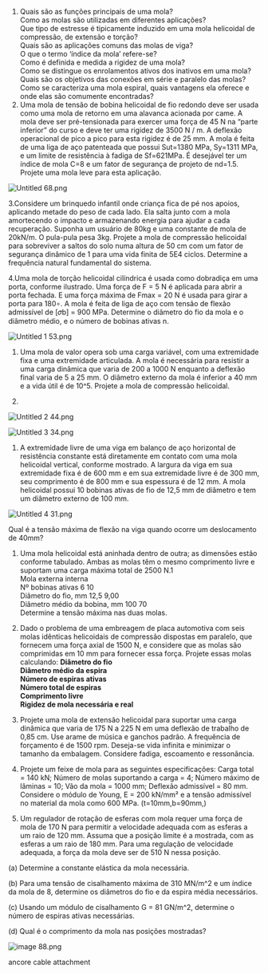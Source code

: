 1. Quais são as funções principais de uma mola?  
    Como as molas são utilizadas em diferentes aplicações?  
    Que tipo de estresse é tipicamente induzido em uma mola helicoidal de compressão, de extensão e torção?  
    Quais são as aplicações comuns das molas de viga?  
    O que o termo ‘índice da mola’ refere-se?  
    Como é definida e medida a rigidez de uma mola?  
    Como se distingue os enrolamentos ativos dos inativos em uma mola?  
    Quais são os objetivos das conexões em série e paralelo das molas?  
    Como se caracteriza uma mola espiral, quais vantagens ela oferece e onde elas são comumente encontradas?
2. Uma mola de tensão de bobina helicoidal de fio redondo deve ser usada como uma mola de retorno em uma alavanca acionada por came. A mola deve ser pré-tensionada para exercer uma força de 45 N na “parte inferior” do curso e deve ter uma rigidez de 3500 N / m. A deflexão operacional de pico a pico para esta rigidez é de 25 mm. A mola é feita de uma liga de aço patenteada que possui Sut=1380 MPa, Sy=1311 MPa, e um limite de resistência à fadiga de Sf=621MPa. É desejável ter um índice de mola C=8 e um fator de segurança de projeto de nd=1.5. Projete uma mola leve para esta aplicação.

  

![Untitled 68.png](attachments/Untitled%2068.png)

3.Considere um brinquedo infantil onde criança fica de pé nos apoios, aplicando metade do peso de cada lado. Ela salta junto com a mola amortecendo o impacto e armazenando energia para ajudar a cada recuperação. Suponha um usuário de 80kg e uma constante de mola de 20kN/m. O pula-pula pesa 3kg. Projete a mola de compressão helicoidal para sobreviver a saltos do solo numa altura de 50 cm com um fator de segurança dinâmico de 1 para uma vida finita de 5E4 ciclos. Determine a frequência natural fundamental do sistema.

  

4.Uma mola de torção helicoidal cilíndrica é usada como dobradiça em uma porta, conforme ilustrado. Uma força de F = 5 N é aplicada para abrir a porta fechada. E uma força máxima de Fmax = 20 N é usada para girar a porta para 180∘. A mola é feita de liga de aço com tensão de flexão admissível de [𝜎b] = 900 MPa. Determine o diâmetro do fio da mola e o diâmetro médio, e o número de bobinas ativas n.

![Untitled 1 53.png](attachments/Untitled%201%2053.png)

1. Uma mola de valor opera sob uma carga variável, com uma extremidade fixa e uma extremidade articulada. A mola é necessária para resistir a uma carga dinâmica que varia de 200 a 1000 N enquanto a deflexão final varia de 5 a 25 mm. O diâmetro externo da mola é inferior a 40 mm e a vida útil é de 10^5. Projete a mola de compressão helicoidal.

6.

![Untitled 2 44.png](attachments/Untitled%202%2044.png)

  

![Untitled 3 34.png](attachments/Untitled%203%2034.png)

1. A extremidade livre de uma viga em balanço de aço horizontal de resistência constante está diretamente em contato com uma mola helicoidal vertical, conforme mostrado. A largura da viga em sua extremidade fixa é de 600 mm e em sua extremidade livre é de 300 mm, seu comprimento é de 800 mm e sua espessura é de 12 mm. A mola helicoidal possui 10 bobinas ativas de fio de 12,5 mm de diâmetro e tem um diâmetro externo de 100 mm.

![Untitled 4 31.png](attachments/Untitled%204%2031.png)

Qual é a tensão máxima de flexão na viga quando ocorre um deslocamento de 40mm?

  

1. Uma mola helicoidal está aninhada dentro de outra; as dimensões estão conforme tabulado. Ambas as molas têm o mesmo comprimento livre e suportam uma carga máxima total de 2500 N.1  
    Mola externa interna  
    Nº bobinas ativas 6 10  
    Diâmetro do fio, mm 12,5 9,00  
    Diâmetro médio da bobina, mm 100 70  
    Determine a tensão máxima nas duas molas.  
    
2. Dado o problema de uma embreagem de placa automotiva com seis molas idênticas helicoidais de compressão dispostas em paralelo, que fornecem uma força axial de 1500 N, e considere que as molas são comprimidas em 10 mm para fornecer essa força. Projete essas molas calculando: **Diâmetro do fio**   
    **Diâmetro médio da espira**  
    **Número de espiras ativas**   
    **Número total de espiras**   
    **Comprimento livre**  
    **Rigidez de mola necessária e real**  
    
3. Projete uma mola de extensão helicoidal para suportar uma carga dinâmica que varia de 175 N a 225 N em uma deflexão de trabalho de 0,85 cm. Use arame de música e ganchos padrão. A frequência de forçamento é de 1500 rpm. Deseja-se vida infinita e minimizar o tamanho da embalagem. Considere fadiga, escoamento e ressonância.
4. Projete um feixe de mola para as seguintes especificações: Carga total = 140 kN; Número de molas suportando a carga = 4; Número máximo de lâminas = 10; Vão da mola = 1000 mm; Deflexão admissível = 80 mm. Considere o módulo de Young, E = 200 kN/mm² e a tensão admissível no material da mola como 600 MPa. (t=10mm,b=90mm,)
5. Um regulador de rotação de esferas com mola requer uma força de mola de 170 N para permitir a velocidade adequada com as esferas a um raio de 120 mm. Assuma que a posição limite é a mostrada, com as esferas a um raio de 180 mm. Para uma regulação de velocidade adequada, a força da mola deve ser de 510 N nessa posição.

(a) Determine a constante elástica da mola necessária.

(b) Para uma tensão de cisalhamento máxima de 310 MN/m^2 e um índice da mola de 8, determine os diâmetros do fio e da espira média necessários.

(c) Usando um módulo de cisalhamento G = 81 GN/m^2, determine o número de espiras ativas necessárias.

(d) Qual é o comprimento da mola nas posições mostradas?

![image 88.png](attachments/image%2088.png)

ancore cable attachment